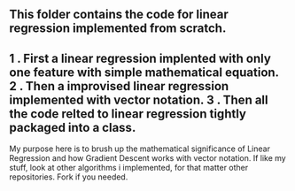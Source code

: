 This folder contains the code for linear regression implemented from scratch.
--------------------------------------------------------------------------------------------------------------
 1 . First a linear regression implented with only one feature with simple mathematical equation.
 2 . Then a improvised linear regression implemented with vector notation.
 3 . Then all the code relted to linear regression tightly packaged into a class.
 -------------------------------------------------------------------------------------------------------------
 My purpose here is to brush up the mathematical significance of Linear Regression and how Gradient Descent 
 works with vector notation. If like my stuff, look at other algorithms i implemented, for that matter other 
 repositories. Fork if you needed.
